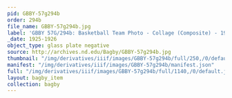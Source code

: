 ```yaml
---
pid: GBBY-57g294b
order: 294b
file_name: GBBY-57g294b.jpg
label: 'GBBY 57G/294b: Basketball Team Photo - Collage (Composite) - 1925-1926'
_date: 1925-1926
object_type: glass plate negative
source: http://archives.nd.edu/Bagby/GBBY-57g294b.jpg
thumbnail: "/img/derivatives/iiif/images/GBBY-57g294b/full/250,/0/default.jpg"
manifest: "/img/derivatives/iiif/images/GBBY-57g294b/manifest.json"
full: "/img/derivatives/iiif/images/GBBY-57g294b/full/1140,/0/default.jpg"
layout: bagby_item
collection: bagby
---
```

